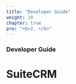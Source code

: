```yaml
---
title: "Developer Guide"
weight: 20
chapter: true
pre: "<b>2. </b>"
---
```


### Developer Guide

# SuiteCRM

